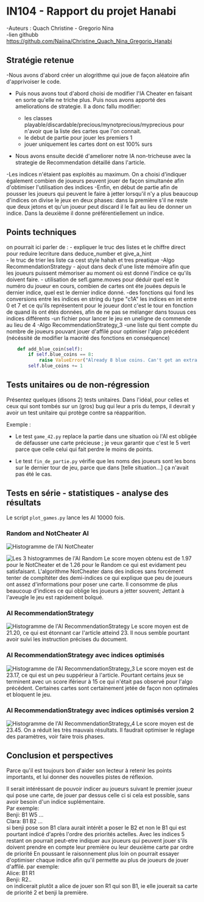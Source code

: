 # IN104 - Rapport du projet Hanabi

-Auteurs : Quach Christine - Gregorio Nina    
-lien githubb https://github.com/Naiina/Christine_Quach_Nina_Gregorio_Hanabi

## Stratégie retenue
-Nous avons d'abord créer un alogrithme qui joue de façon aléatoire afin d'apprivoiser le code.
- Puis nous avons tout d'abord choisi de modifier l'IA Cheater en faisant en sorte qu'elle ne triche plus.
Puis nous avons apporté des ameliorations de strategie. Il a donc fallu modifier:
	- les classes playable/discardable/precious/mynotprecious/myprecious pour n'avoir que la liste des cartes que l'on connait.
	- le debut de partie pour jouer les premiers 1 
	- jouer uniquement les cartes dont on est 100% surs

- Nous avons ensuite decidé d'ameliorer notre IA non-tricheuse avec la strategie de Recommendation détaillé dans l'article.
	
-Les indices n'étaient pas exploités au maximum. On a choisi d'indiquer également combien de joueurs peuvent jouer de façon simultanée afin d'obtimiser l'utilisation des indices
-Enfin, en début de partie afin de pousser les joueurs qui peuvent le faire à jetter lorsqu'il n'y a plus beaucoup d'indices on divise le jeux en deux phases: dans la première s'il ne reste que deux jetons et qu'un joueur peut discard il le fait au lieu de donner un indice. Dans la deuxième il donne préférentiellement un indice.


## Points techniques
 on pourrait ici parler de :
 	- expliquer le truc des listes et le chiffre direct pour reduire lecriture dans deduce_number et give_a_hint  
 	- le truc de trier les liste ca cest style hahah et tres preatique 
-Algo RecommendationStrategy
 	- ajout dans deck d'une liste mémoire afin que les joueurs puissent mémoriser au moment où est donné l'indice ce qu'ils doivent faire.
	- utilisation de sefl.game.moves pour déduir quel est le numéro du joueur en cours, combien de cartes ont éte jouées depuis le dernier indice, quel est le dernier indice donné.
	-des fonctions qui fond les conversions entre les indices en string du type "c1A" les indices en int entre 0 et 7 et ce qu'ils représentent pour le joueur dont c'est le tour en fonction de quand ils ont étés données, afin de ne pas se mélanger dans touuus ces indices différents
	-un fichier pour lancer le jeu en uneligne de commende au lieu de 4
-Algo RecommendationStrategy_3
	-une liste qui tient compte du nombre de joueurs pouvant jouer d'affilé pour optimiser l'algo précédent (nécéssité de modifier la maorité des fonctions en conséquence)

	
```python
    def add_blue_coin(self):
        if self.blue_coins == 8:
            raise ValueError("Already 8 blue coins. Can't get an extra one.")
        self.blue_coins += 1

```


## Tests unitaires ou de non-régression

Présentez quelques (disons 2) tests unitaires.
Dans l'idéal, pour celles et ceux qui sont tombés sur un (gros) bug qui leur a pris du temps, il devrait y avoir un test unitaire qui protège contre sa réapparition.

Exemple :

- Le test `game_42.py` replace la partie dans une situation où l'AI est obligée de défausser une carte précieuse ; je veux garantir que c'est le 5 vert parce que celle celui qui fait perdre le moins de points.

- Le test `fin_de_partie.py` vérifie que les noms des joueurs sont les bons sur le dernier tour de jeu, parce que dans [telle situation...] ça n'avait pas été le cas.



## Tests en série - statistiques - analyse des résultats

Le script `plot_games.py` lance les AI 10000 fois.

 ### Random and NotCheater AI






![Histogramme de l'AI NotCheater](src/hanabi/NotCheater_10000.png)


![Les 3 histogrammes de l'AI Random](src/hanabi/Random_10000.png)
Le score moyen obtenu est de 1.97 pour le NotCheater et de 1.26 pour le Random ce qui est evidament peu satisfaisant. L'algorithme NotCheater dans des indices sans forcément tenter de compltéter des demi-indices ce qui explique que peu de joueurs ont assez d'informations pour poser une carte. Il consomme de plus beaucoup d'indices ce qui oblige les joueurs a jetter souvent; Jettant à l'aveugle le jeu est rapidement bolqué. 

### AI RecommendationStrategy 

![Histogramme de l'AI RecommendationStrategy](src/hanabi/RecommendationStrategy_10000.png)
Le score moyen est de 21.20, ce qui est étonnant car l'article atteind 23. Il nous semble pourtant avoir suivi les instruction précises du document. 

### AI RecommendationStrategy avec indices optimisés
![Histogramme de l'AI RecommendationStrategy_3](src/hanabi/RecommendationStrategy_3)
Le score moyen est de 23.17, ce qui est un peu suppérieur à l'article. Pourtant certains jeux se terminent avec un score iférieur à 15 ce qui n'était pas observé pour l'algo précédent. Certaines cartes sont certainement jetée de façon non optimales et bloquent le jeu. 


### AI RecommendationStrategy avec indices optimisés version 2
![Histogramme de l'AI RecommendationStrategy_4](src/hanabi/RecommendationStrategy_4.png)
Le score moyen est de 23.45. On a réduit les très mauvais résultats. Il faudrait optimiser le réglage des paramètres, voir faire trois phases.

## Conclusion et perspectives

Parce qu'il est toujours bon d'aider son lecteur à retenir les points importants,
et lui donner des nouvelles pistes de réflexion.    

Il serait intéréssant de pouvoir indicer au joueurs suivant le premier joueur qui pose une carte, de jouer par dessus celle ci si cela est possible, sans avoir besoin d'un indice suplémentaire.    
Par exemple:    
Benji: B1 W5 ...    
Clara: B1 B2 ...    
si benji pose son B1 clara aurait intérêt a poser le B2 et non le B1 qui est pourtant indicé d'après l'ordre des priorités actelles. Avec les indices 5 restant on pourrait peut-etre indiquer aux joueurs qui peuvent jouer s'ils doivent prendre en compte leur première ou leur deuxième carte par ordre de priorité
En poussant le raisonnement plus loin on pourrait essayer d'optimiser chaque indice afin qu'il permette au plus de joueurs de jouer d'affilé. par exemple:   
Alice: B1 R1    
Benji: R2..    
on indicerait plutôt a alice de jouer son R1 qui son B1, ie elle jouerait sa carte de priorité 2 et benji la première.
